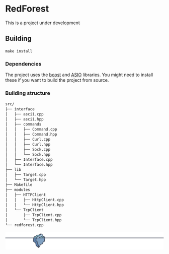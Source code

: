 # RedForest

This is a project under development

## Building

`make install`

### Dependencies

The project uses the [boost](https://www.boost.org/) and [ASIO](https://www.boost.org/doc/libs/1_75_0/doc/html/boost_asio.html) libraries.
You might need to install these if you want to build the project from source.

### Building structure

```
src/
├── interface
│   ├── ascii.cpp
│   ├── ascii.hpp
│   ├── commands
│   │   ├── Command.cpp
│   │   ├── Command.hpp
│   │   ├── Curl.cpp
│   │   ├── Curl.hpp
│   │   ├── Sock.cpp
│   │   └── Sock.hpp
│   ├── Interface.cpp
│   └── Interface.hpp
├── lib
│   ├── Target.cpp
│   └── Target.hpp
├── Makefile
├── modules
│   ├── HTTPClient
│   │   ├── HttpClient.cpp
│   │   └── HttpClient.hpp
│   └── TcpClient
│       ├── TcpClient.cpp
│       └── TcpClient.hpp
└── redforest.cpp
```

![error displaying image -> media/footer.svg](media/footer.svg?raw=true "Title")


